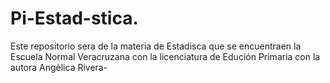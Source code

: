 # Pi-Estad-stica.
Este repositorio sera de la materia de Estadisca que se encuentraen la Escuela Normal Veracruzana  con la licenciatura de Edución Primaria con la autora Angèlica Rivera-
